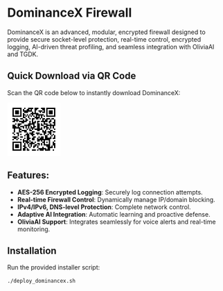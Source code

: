 # DominanceX Firewall

DominanceX is an advanced, modular, encrypted firewall designed to provide secure socket-level protection, real-time control, encrypted logging, AI-driven threat profiling, and seamless integration with OliviaAI and TGDK.

## Quick Download via QR Code
Scan the QR code below to instantly download DominanceX:

![DominanceX Download](dominancex_qr.png)

## Features:
- **AES-256 Encrypted Logging**: Securely log connection attempts.
- **Real-time Firewall Control**: Dynamically manage IP/domain blocking.
- **IPv4/IPv6, DNS-level Protection**: Complete network control.
- **Adaptive AI Integration**: Automatic learning and proactive defense.
- **OliviaAI Support**: Integrates seamlessly for voice alerts and real-time monitoring.

## Installation

Run the provided installer script:
```bash
./deploy_dominancex.sh